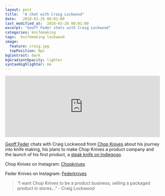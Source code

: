 ```yaml
---
layout: post
title:  "A chat with Craig Lockwood"
date:   2018-03-26 00:01:00
last_modified_at:  2018-03-26 00:01:00
excerpt: "Geoff Feder chats with Craig Lockwood"
categories: knifemaking
tags:  knifemaking lockwood
image:
  feature: craig.jpg
  topPosition: 0px
bgContrast: dark
bgGradientOpacity: lighter
syntaxHighlighter: no
---
```



<iframe frameborder='0' height='200px' scrolling='no' seamless src='https://embed.simplecast.com/e3410669?color=f5f5f5' width='100%'></iframe>


<a href="http://www.federknives.com">Geoff Feder</a> chats with Craig Lockwood from <a href="https://www.chopknives.com/">Chop Knives</a> about his journey into knife making, his plans to make Chop Knives a product company and the launch of his first product, a <a href="https://www.indiegogo.com/projects/handmade-steak-knives-made-affordable">steak knife on Indiegogo</a>.

Chop Knives on Instagram: <a href="http://www.instagram.com/chopknives">Chopknives</a>

Feder Knives on Instagram: <a href="http://www.instagram.com/federknives">Federknives</a>



 


<blockquote class="largeQuote">“I want Chop Knives to be a product business, selling a packaged product in stores...” - Craig Lockwood</blockquote>




